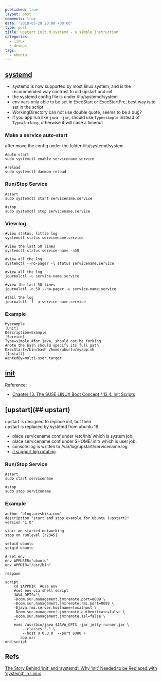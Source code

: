 ```yaml
---
published: true
layout: post
comments: true
date: '2018-05-28 20:00 +08:00'
type: post
title: upstart init.d systemd - a simple instruction
categories:
  - linux
  - devops
tags:
  - ubuntu
---
```

## [systemd](https://www.freedesktop.org/software/systemd/man/systemd.service.html)
- systemd is now supported by most linux system, and is the recommended way contrast to old upstart and init
- the systemd config file is under /lib/systemd/system
- env vars only able to be set in ExecStart or ExecStartPre, best way is to set in the script
- WorkingDirectory can not use double quote, seems to be a bug?
- if you app run like `java -jar`, should use `Type=simple` instead of `Type=forking`, otherwise it will case a timeout  

### Make a service auto-start
after move the config under the folder /lib/systemd/system
```shell
#auto-start
sudo systemctl enable servicename.service

#reload
sudo systemctl daemon-reload
```

### Run/Stop Service  
```shell
#start
sudo systemctl start servicename.service

#stop
sudo systemctl stop servicename.service
```

### View log
```shell
#view status, little log
systemctl status servicename.service 

#view the last 50 lines
systemctl status service-name -n50  

#view all the log
systemctl --no-pager -l status servicename.service 

#view all the log
journalctl -u service-name.service 

#view the last 50 lines
journalctl -n 50 --no-pager -u service-name.service 

#tail the log
journalctl -f -u service-name.service 
```

### Example  
```shell
Myexample
[Unit]
Description=Example
[Service]
Type=simple #for java, should not be forking
#note the bash should specify its full path
ExecStart=/bin/bash /home/ubuntu/myapp.sh
[Install]
WantedBy=multi-user.target
```

## [init](http://www.tldp.org/LDP/intro-linux/html/sect_04_02.html)
Reference:
- [Chapter 13. The SUSE LINUX Boot Concept / 13.4. Init Scripts](https://www.novell.com/documentation/suse91/suselinux-adminguide/html/ch13s04.html)

## [upstart](## upstart)
upstart is designed to replace init, but then  
upstart is replaced by systemd from ubuntu 16

- place servicename.conf under /etc/init/ which is system job.
- place servicename.conf under $HOME/.init/ which is user job.
- console log is written to /var/log/upstart/servicename.log
- [it support log rotating](http://manpages.ubuntu.com/manpages/xenial/man8/logrotate.8.html) 

### Run/Stop Service  
```shell
#start
sudo start servicename

#stop
sudo stop servicename
```

### Example  
```shell
author "blog.ureshika.com"
description "start and stop example for Ubuntu (upstart)"
version "1.0"

start on started networking
stop on runlevel [!2345]

setuid ubuntu
setgid ubuntu

# set env
env APPUSER="ubuntu"
env APPDIR="/usr/bin"

respawn

script
	cd $APPDIR	#use env
    #set env via shell script
	JAVA_OPTS="\
	-Dcom.sun.management.jmxremote.port=8089 \
	-Dcom.sun.management.jmxremote.rmi.port=8089 \
	-Djava.rmi.server.hostname=localhost \
	-Dcom.sun.management.jmxremote.authenticate=false \
	-Dcom.sun.management.jmxremote.ssl=false \
	"
	exec /usr/bin/java $JAVA_OPTS -jar jetty-runner.jar \
	    --classes "." \
	    --host 0.0.0.0  --port 8080 \
	   app.war
end script

```

## Refs  

[The Story Behind ‘init’ and ‘systemd’: Why ‘init’ Needed to be Replaced with ‘systemd’ in Linux](https://www.tecmint.com/systemd-replaces-init-in-linux/)
